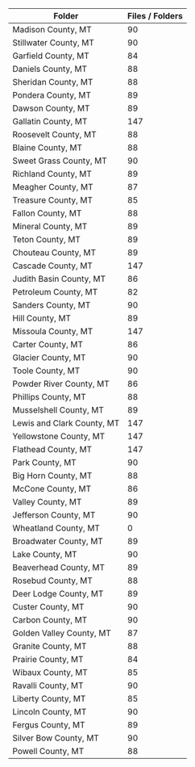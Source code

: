 | Folder                     |   Files / Folders |
|----------------------------|-------------------|
| Madison County, MT         |                90 |
| Stillwater County, MT      |                90 |
| Garfield County, MT        |                84 |
| Daniels County, MT         |                88 |
| Sheridan County, MT        |                88 |
| Pondera County, MT         |                89 |
| Dawson County, MT          |                89 |
| Gallatin County, MT        |               147 |
| Roosevelt County, MT       |                88 |
| Blaine County, MT          |                88 |
| Sweet Grass County, MT     |                90 |
| Richland County, MT        |                89 |
| Meagher County, MT         |                87 |
| Treasure County, MT        |                85 |
| Fallon County, MT          |                88 |
| Mineral County, MT         |                89 |
| Teton County, MT           |                89 |
| Chouteau County, MT        |                89 |
| Cascade County, MT         |               147 |
| Judith Basin County, MT    |                86 |
| Petroleum County, MT       |                82 |
| Sanders County, MT         |                90 |
| Hill County, MT            |                89 |
| Missoula County, MT        |               147 |
| Carter County, MT          |                86 |
| Glacier County, MT         |                90 |
| Toole County, MT           |                90 |
| Powder River County, MT    |                86 |
| Phillips County, MT        |                88 |
| Musselshell County, MT     |                89 |
| Lewis and Clark County, MT |               147 |
| Yellowstone County, MT     |               147 |
| Flathead County, MT        |               147 |
| Park County, MT            |                90 |
| Big Horn County, MT        |                88 |
| McCone County, MT          |                86 |
| Valley County, MT          |                89 |
| Jefferson County, MT       |                90 |
| Wheatland County, MT       |                 0 |
| Broadwater County, MT      |                89 |
| Lake County, MT            |                90 |
| Beaverhead County, MT      |                89 |
| Rosebud County, MT         |                88 |
| Deer Lodge County, MT      |                89 |
| Custer County, MT          |                90 |
| Carbon County, MT          |                90 |
| Golden Valley County, MT   |                87 |
| Granite County, MT         |                88 |
| Prairie County, MT         |                84 |
| Wibaux County, MT          |                85 |
| Ravalli County, MT         |                90 |
| Liberty County, MT         |                85 |
| Lincoln County, MT         |                90 |
| Fergus County, MT          |                89 |
| Silver Bow County, MT      |                90 |
| Powell County, MT          |                88 |